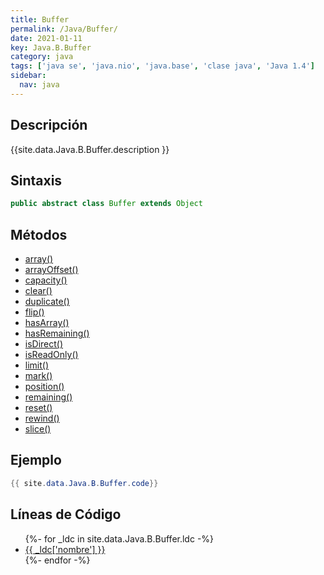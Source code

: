 ```yaml
---
title: Buffer
permalink: /Java/Buffer/
date: 2021-01-11
key: Java.B.Buffer
category: java
tags: ['java se', 'java.nio', 'java.base', 'clase java', 'Java 1.4']
sidebar: 
  nav: java
---
```


## Descripción
{{site.data.Java.B.Buffer.description }}

## Sintaxis
~~~java
public abstract class Buffer extends Object
~~~

## Métodos
* [array()](/Java/Buffer/array)
* [arrayOffset()](/Java/Buffer/arrayOffset)
* [capacity()](/Java/Buffer/capacity)
* [clear()](/Java/Buffer/clear)
* [duplicate()](/Java/Buffer/duplicate)
* [flip()](/Java/Buffer/flip)
* [hasArray()](/Java/Buffer/hasArray)
* [hasRemaining()](/Java/Buffer/hasRemaining)
* [isDirect()](/Java/Buffer/isDirect)
* [isReadOnly()](/Java/Buffer/isReadOnly)
* [limit()](/Java/Buffer/limit)
* [mark()](/Java/Buffer/mark)
* [position()](/Java/Buffer/position)
* [remaining()](/Java/Buffer/remaining)
* [reset()](/Java/Buffer/reset)
* [rewind()](/Java/Buffer/rewind)
* [slice()](/Java/Buffer/slice)

## Ejemplo
~~~java
{{ site.data.Java.B.Buffer.code}}
~~~

## Líneas de Código
<ul>
{%- for _ldc in site.data.Java.B.Buffer.ldc -%}
   <li>
       <a href="{{_ldc['url'] }}">{{ _ldc['nombre'] }}</a>
   </li>
{%- endfor -%}
</ul>

